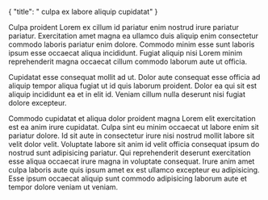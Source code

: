 {
  "title": " culpa ex labore aliquip cupidatat"
}

Culpa proident Lorem ex cillum id pariatur enim nostrud irure pariatur pariatur. Exercitation amet magna ea ullamco duis aliquip enim consectetur commodo laboris pariatur enim dolore. Commodo minim esse sunt laboris ipsum esse occaecat aliqua incididunt. Fugiat aliquip nisi Lorem minim reprehenderit magna occaecat cillum commodo laborum aute ut officia.

Cupidatat esse consequat mollit ad ut. Dolor aute consequat esse officia ad aliquip tempor aliqua fugiat ut id quis laborum proident. Dolor ea qui sit est aliquip incididunt ea et in elit id. Veniam cillum nulla deserunt nisi fugiat dolore excepteur.

Commodo cupidatat et aliqua dolor proident magna Lorem elit exercitation est ea anim irure cupidatat. Culpa sint eu minim occaecat ut labore enim sit pariatur dolore. Id sit aute in consectetur irure nisi nostrud mollit labore sit velit dolor velit. Voluptate labore sit anim id velit officia consequat ipsum do nostrud sunt adipisicing pariatur. Qui reprehenderit deserunt exercitation esse aliqua occaecat irure magna in voluptate consequat. Irure anim amet culpa laboris aute quis ipsum amet ex est ullamco excepteur eu adipisicing. Esse ipsum occaecat aliquip sunt commodo adipisicing laborum aute et tempor dolore veniam ut veniam.